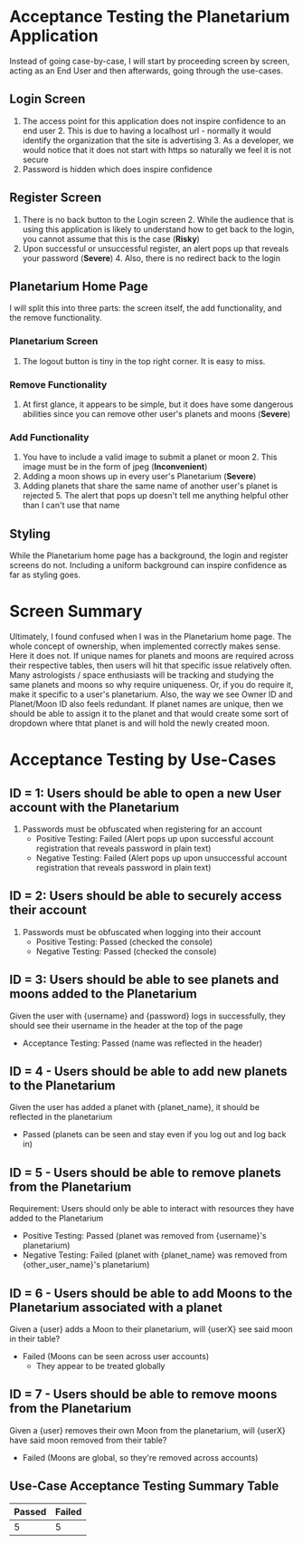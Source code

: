 # Acceptance Testing the Planetarium Application
Instead of going case-by-case, I will start by proceeding screen by screen, acting as an End User and then afterwards, going through the use-cases.

## Login Screen
1. The access point for this application does not inspire confidence to an end user
   2. This is due to having a localhost url - normally it would identify the organization that the site is advertising
   3. As a developer, we would notice that it does not start with https so naturally we feel it is not secure
2. Password is hidden which does inspire confidence

## Register Screen
1. There is no back button to the Login screen
   2. While the audience that is using this application is likely to understand how to get back to the login, you cannot
   assume that this is the case (**Risky**)
3. Upon successful or unsuccessful register, an alert pops up that reveals your password (**Severe**)
   4. Also, there is no redirect back to the login

## Planetarium Home Page
I will split this into three parts: the screen itself, the add functionality, and the remove functionality.

### Planetarium Screen
1. The logout button is tiny in the top right corner. It is easy to miss.

### Remove Functionality
1. At first glance, it appears to be simple, but it does have some dangerous abilities since 
you can remove other user's planets and moons (**Severe**)

### Add Functionality
1. You have to include a valid image to submit a planet or moon
   2. This image must be in the form of jpeg (**Inconvenient**)
3. Adding a moon shows up in every user's Planetarium (**Severe**)
4. Adding planets that share the same name of another user's planet is rejected
   5. The alert that pops up doesn't tell me anything helpful other than I can't use that name

## Styling
While the Planetarium home page has a background, the login and register screens do not.
Including a uniform background can inspire confidence as far as styling goes. 

# Screen Summary
Ultimately, I found confused when I was in the Planetarium home page. The whole concept of ownership, 
when implemented correctly makes sense. Here it does not. If unique names for planets and moons
are required across their respective tables, then users will hit that specific issue relatively often. 
Many astrologists / space enthusiasts will be tracking and studying the same planets and moons so
why require uniqueness. Or, if you do require it, make it specific to a user's planetarium. Also,
the way we see Owner ID and Planet/Moon ID also feels redundant. If planet names are unique, then
we should be able to assign it to the planet and that would create some sort of dropdown where thtat planet
is and will hold the newly created moon.

# Acceptance Testing by Use-Cases
## ID = 1: Users should be able to open a new User account with the Planetarium
1. Passwords must be obfuscated when registering for an account
    - Positive Testing: Failed (Alert pops up upon successful account registration that reveals password in plain text)
    - Negative Testing: Failed (Alert pops up upon unsuccessful account registration that reveals password in plain text)

## ID = 2: Users should be able to securely access their account
1. Passwords must be obfuscated when logging into their account
    - Positive Testing: Passed (checked the console)
    - Negative Testing: Passed (checked the console)

## ID = 3: Users should be able to see planets and moons added to the Planetarium
Given the user with {username} and {password} logs in successfully, they should see their username in the header at the
top of the page
- Acceptance Testing: Passed (name was reflected in the header)

## ID = 4 - Users should be able to add new planets to the Planetarium
Given the user has added a planet with {planet_name}, it should be reflected in the planetarium
- Passed (planets can be seen and stay even if you log out and log back in)

## ID = 5 - Users should be able to remove planets from the Planetarium
Requirement: Users should only be able to interact with resources they have added to the Planetarium
- Positive Testing: Passed (planet was removed from {username}'s planetarium)
- Negative Testing: Failed (planet with {planet_name} was removed from {other_user_name}'s planetarium)

## ID = 6 - Users should be able to add Moons to the Planetarium associated with a planet
Given a {user} adds a Moon to their planetarium, will {userX} see said moon in their table?
- Failed (Moons can be seen across user accounts)
  - They appear to be treated globally

## ID = 7 - Users should be able to remove moons from the Planetarium
Given a {user} removes their own Moon from the planetarium, will {userX} have said moon removed from their table?
- Failed (Moons are global, so they're removed across accounts)

## Use-Case Acceptance Testing Summary Table

| Passed | Failed |
|--------|--------|
| 5      | 5      |


